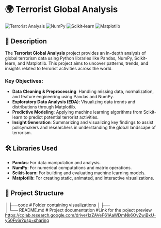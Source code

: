 # 🌍 Terrorist Global Analysis

![Terrorist Analysis](https://img.shields.io/badge/Pandas-1.3.3-green) ![NumPy](https://img.shields.io/badge/NumPy-1.21.2-blue) ![Scikit-learn](https://img.shields.io/badge/Scikit--learn-0.24.2-orange) ![Matplotlib](https://img.shields.io/badge/Matplotlib-3.4.3-red)

## 📖 Description

The **Terrorist Global Analysis** project provides an in-depth analysis of global terrorism data using Python libraries like Pandas, NumPy, Scikit-learn, and Matplotlib. This project aims to uncover patterns, trends, and insights related to terrorist activities across the world.

### Key Objectives:
- **Data Cleaning & Preprocessing**: Handling missing data, normalization, and feature engineering using Pandas and NumPy.
- **Exploratory Data Analysis (EDA)**: Visualizing data trends and distributions through Matplotlib.
- **Predictive Modeling**: Applying machine learning algorithms from Scikit-learn to predict potential terrorist activities.
- **Insight Generation**: Summarizing and visualizing key findings to assist policymakers and researchers in understanding the global landscape of terrorism.

## 🛠️ Libraries Used
- **Pandas**: For data manipulation and analysis.
- **NumPy**: For numerical computations and matrix operations.
- **Scikit-learn**: For building and evaluating machine learning models.
- **Matplotlib**: For creating static, animated, and interactive visualizations.

## 📂 Project Structure

│   ├──code      # Folder containing  visualizations
│   ├──  
│
└── README.md                # Project documentation
#Link for the poject preview https://colab.research.google.com/drive/1zZAVeF61AaWDmNk6OvZwjBxU-y50Fv6r?usp=sharing
